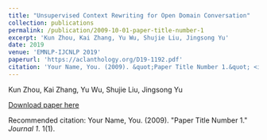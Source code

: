 ```yaml
---
title: "Unsupervised Context Rewriting for Open Domain Conversation"
collection: publications
permalink: /publication/2009-10-01-paper-title-number-1
excerpt: 'Kun Zhou, Kai Zhang, Yu Wu, Shujie Liu, Jingsong Yu'
date: 2019
venue: 'EMNLP-IJCNLP 2019'
paperurl: 'https://aclanthology.org/D19-1192.pdf'
citation: 'Your Name, You. (2009). &quot;Paper Title Number 1.&quot; <i>Journal 1</i>. 1(1).'
---
```

Kun Zhou, Kai Zhang, Yu Wu, Shujie Liu, Jingsong Yu

[Download paper here](https://aclanthology.org/D19-1192.pdf)

Recommended citation: Your Name, You. (2009). "Paper Title Number 1." <i>Journal 1</i>. 1(1).
